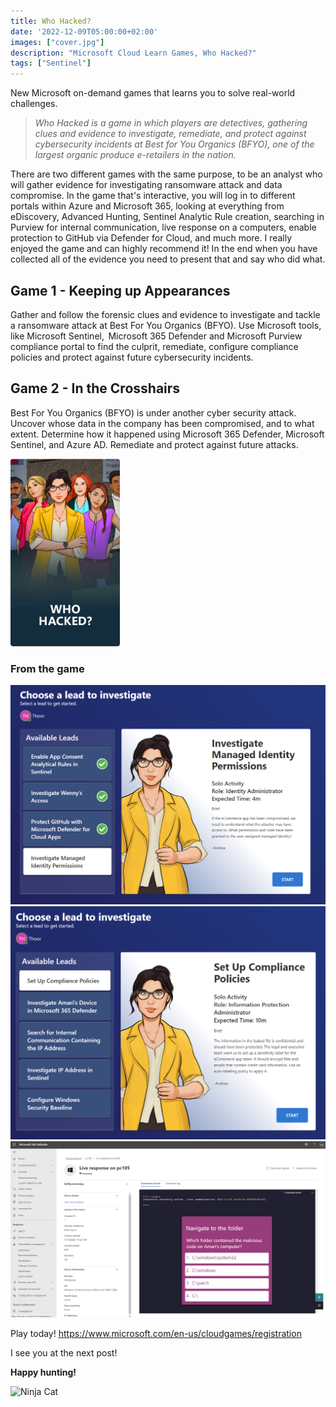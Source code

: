```yaml
---
title: Who Hacked?
date: '2022-12-09T05:00:00+02:00'
images: ["cover.jpg"]
description: "Microsoft Cloud Learn Games, Who Hacked?"
tags: ["Sentinel"]
---
```

New Microsoft on-demand games that learns you to solve real-world challenges.
> *Who Hacked is a game in which players are detectives, gathering clues and evidence to investigate, remediate, and protect against cybersecurity incidents at Best for You Organics (BFYO), one of the largest organic produce e-retailers in the nation.*

There are two different games with the same purpose, to be an analyst who will gather evidence for investigating ransomware attack and data compromise. In the game that's interactive, you will log in to different portals within Azure and Microsoft 365, looking at everything from eDiscovery, Advanced Hunting, Sentinel Analytic Rule creation, searching in Purview for internal communication, live response on a computers, enable protection to GitHub via Defender for Cloud, and much more. I really enjoyed the game and can highly recommend it! In the end when you have collected all of the evidence you need to present that and say who did what. 

## Game 1 - Keeping up Appearances

Gather and follow the forensic clues and evidence to investigate and tackle a ransomware attack at Best For You Organics (BFYO). Use Microsoft tools, like Microsoft Sentinel,  Microsoft 365 Defender and Microsoft Purview compliance portal to find the culprit, remediate, configure compliance policies and protect against future cybersecurity incidents.

## Game 2 - In the Crosshairs

Best For You Organics (BFYO) is under another cyber security attack. Uncover whose data in the company has been compromised, and to what extent. Determine how it happened using Microsoft 365 Defender, Microsoft Sentinel, and Azure AD. Remediate and protect against future attacks.

![](./card-img-who-hacked.png)

### From the game
![](./WhoHacked_1.png)
![](./WhoHacked_2.png)
![](./WhoHacked_3.png)

Play today!
https://www.microsoft.com/en-us/cloudgames/registration 

I see you at the next post!

**Happy hunting!**

![Ninja Cat](/ninja-cat.png)
